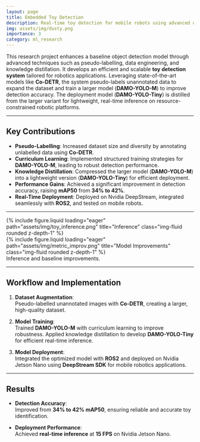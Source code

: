 ```yaml
---
layout: page  
title: Embedded Toy Detection  
description: Real-time toy detection for mobile robots using advanced object detection models  
img: assets/img/dusty.png 
importance: 3  
category: ml_research
---
```


This research project enhances a baseline object detection model through advanced techniques such as pseudo-labelling, data engineering, and knowledge distillation. It develops an efficient and scalable **toy detection system** tailored for robotics applications. Leveraging state-of-the-art models like **Co-DETR**, the system pseudo-labels unannotated data to expand the dataset and train a larger model (**DAMO-YOLO-M**) to improve detection accuracy. The deployment model (**DAMO-YOLO-Tiny**) is distilled from the larger variant for lightweight, real-time inference on resource-constrained robotic platforms.

---

## Key Contributions
- **Pseudo-Labelling**: Increased dataset size and diversity by annotating unlabelled data using **Co-DETR**.  
- **Curriculum Learning**: Implemented structured training strategies for **DAMO-YOLO-M**, leading to robust detection performance.  
- **Knowledge Distillation**: Compressed the larger model (**DAMO-YOLO-M**) into a lightweight version (**DAMO-YOLO-Tiny**) for efficient deployment.  
- **Performance Gains**: Achieved a significant improvement in detection accuracy, raising **mAP50** from **34% to 42%**.  
- **Real-Time Deployment**: Deployed on Nvidia DeepStream, integrated seamlessly with **ROS2**, and tested on mobile robots.

---

<div class="row">
   <div class="col-sm mt-6 mt-md-0">
       {% include figure.liquid loading="eager" path="assets/img/toy_inference.png" title="Inference" class="img-fluid rounded z-depth-1" %}
   </div>
   <div class="col-sm mt-6 mt-md-0"> 
       {% include figure.liquid loading="eager" path="assets/img/metric_improv.png" title="Model Improvements" class="img-fluid rounded z-depth-1" %}
   </div>
</div>
<div class="caption">
   Inference and baseline improvements.
</div>

---

## Workflow and Implementation

1. **Dataset Augmentation**:  
   Pseudo-labelled unannotated images with **Co-DETR**, creating a larger, high-quality dataset.  

2. **Model Training**:  
   Trained **DAMO-YOLO-M** with curriculum learning to improve robustness. Applied knowledge distillation to develop **DAMO-YOLO-Tiny** for efficient real-time inference.  

3. **Model Deployment**:  
   Integrated the optimized model with **ROS2** and deployed on Nvidia Jetson Nano using **DeepStream SDK** for mobile robotics applications.  

---

## Results

- **Detection Accuracy**:  
  Improved from **34% to 42% mAP50**, ensuring reliable and accurate toy identification.  

- **Deployment Performance**:  
  Achieved **real-time inference** at **15 FPS** on Nvidia Jetson Nano.  
